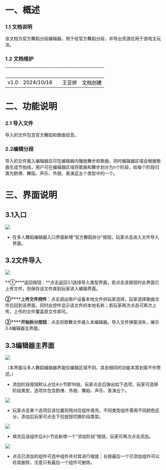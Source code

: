 # 一、概述
### 1.1 文档说明
该文档为官方舞蹈分段编辑器，用于给官方舞蹈分段，并导出资源应用于游戏主玩法。

### 1.2 文档维护
| <font style="color:white;">版本</font> | <font style="color:white;">时间</font> | | <font style="color:white;">负责人</font> | <font style="color:white;">修改内容</font> |
| :---: | :---: | --- | :---: | :--- |
| <font style="color:black;">v1.0</font> | <font style="color:black;">2024/10/16</font> | | 王亚婷 | <font style="color:black;">文档创建</font> |


# 二、功能说明
### 2.1 导入文件
导入的文件包含官方舞蹈和歌曲信息。

### 2.2编辑分段
导入的文件接入编辑器后可在编辑器内播放舞步和歌曲，同时编辑器区域会根据歌曲生成节拍线，用户可在编辑器区域将歌曲和舞步划分为n个阶段，给每个阶段归类为韵律、舞蹈、声乐、外貌、表演这五个类型中的一个。

# 三、界面说明
## 3.1入口
![](https://cdn.nlark.com/yuque/0/2024/png/45413786/1729064613618-4800cd8b-cdca-40d0-a475-cabe67f97ef4.png)

+ 在多人舞蹈编辑器入口界面新增“官方舞蹈拆分”按钮，玩家点击进入文件导入界面。

## **3.2文件导入**
![](https://cdn.nlark.com/yuque/0/2024/png/45413786/1729065691257-72c0464e-50a6-48e8-97cf-2da67a96a366.png)

**①****返回按钮：**点击返回3.1选择导入类型界面，若点击该按钮时此界面已上传文件，则保存该文件直到玩家进入编辑界面。

**②****上传文件控件**：点击调出用户设备本地文件供玩家选择，玩家选择歌曲文件后回到该界面，同时此控件显示该文件的本地名称；若玩家再次点击可再次上传，上传的文件覆盖原文件即可。

**②****开始拆分按钮**：点击将歌舞文件接入本编辑器。导入文件弹窗消失，展示3.4编辑器主界面。

## **3.3编辑器主界面**
![](https://cdn.nlark.com/yuque/0/2024/png/45413786/1729072809952-a8b76cf0-79e2-47f8-9694-30c09fff1429.png)

（本界面与多人舞蹈编辑器界面仅编辑区域不同，其余相同的功能本策划案不作赘述。）

+ 添加阶段按钮默认占位4小节即16拍，玩家点击后弹出如下选项，玩家可选择阶段类型，选项共包含韵律、外貌、舞蹈、声乐、表演五个。

![](https://cdn.nlark.com/yuque/0/2024/png/45413786/1729074491426-fe15eabc-bdab-4eeb-b980-12e8d8cec9e5.png)

+ 玩家点击某个选项后该位置则用对应组件填充，不同类型组件需用不同颜色区分，添加后玩家可点击下拉按钮切换阶段类型。

![](https://cdn.nlark.com/yuque/0/2024/png/45413786/1729074854235-b9239e29-54a5-4617-b5e2-eb869cef83d0.png)

+ 填充后该组件后4小节会新增一个“添加阶段”按钮，玩家可再次点击添加。

![](https://cdn.nlark.com/yuque/0/2024/png/45413786/1729075107606-0f708aa2-87de-49d5-a406-19d770db0e6c.png)

+ 点击已添加的组件可选中组件并对其进行缩放；长按最后一个已添加组件可以将其删除，注意只有最后一个组件可删除。





